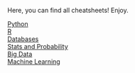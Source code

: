 Here, you can find all cheatsheets! Enjoy.

[Python](https://github.com/laylacomparin/CheatSheets/tree/main/Python) <br>
[R](https://github.com/laylacomparin/CheatSheets/tree/main/R)<br>
[Databases](https://github.com/laylacomparin/CheatSheets/tree/main/Databases)<br>
[Stats and Probability](https://github.com/laylacomparin/CheatSheets/tree/main/Statistics)<br>
[Big Data](https://github.com/laylacomparin/CheatSheets/tree/main/Big%20Data)<br>
[Machine Learning](https://github.com/laylacomparin/CheatSheets/tree/main/Machine%20Learning)<br>
